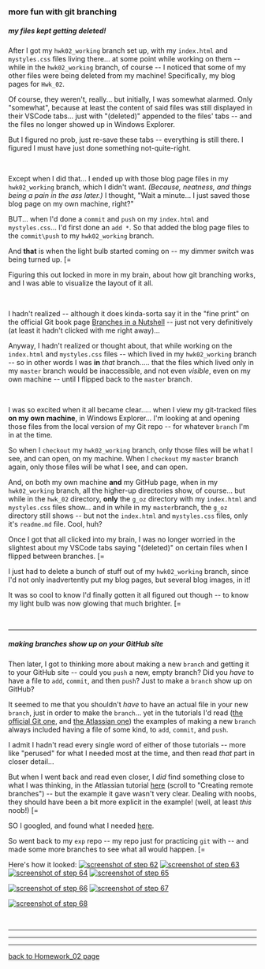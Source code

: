 ### more fun with git branching  
##### my files kept getting deleted!  
After I got my `hwk02_working` branch set up, with my  `index.html` and `mystyles.css` files living there... at some point while working on them -- while in the `hwk02_working` branch, of course -- I noticed that some of my other files were being deleted from my machine!  Specifically, my blog pages for `Hwk_02`.

Of course, they weren't, really... but initially, I was somewhat alarmed.  Only "somewhat", because at least the content of said files was still displayed in their VSCode tabs... just with "(deleted)" appended to the files' tabs -- and the files no longer showed up in Windows Explorer.   

But I figured no prob, just re-save these tabs -- everything is still there.  I figured I must have just done something not-quite-right.  

<br>

Except when I did that... I ended up with those blog page files in my `hwk02_working` branch, which I didn't want.  *(Because, neatness, and things being a pain in the ass later.)*  I thought, "Wait a minute... I just saved those blog page on my own machine, right?"  

BUT... when I'd done a `commit` and `push` on my `index.html` and `mystyles.css`... I'd first done an `add *`.   So that added the blog page files to the `commit\push` to my `hwk02_working` branch.  

And __that__ is when the light bulb started coming on -- my dimmer switch was being turned up.   [=

Figuring this out locked in more in my brain, about how git branching works, and I was able to visualize the layout of it all.  

<br>

I hadn't realized -- although it does kinda-sorta say it in the "fine print" on the official Git book page <a href="https://git-scm.com/book/en/v2/Git-Branching-Branches-in-a-Nutshell" target="_blank">Branches in a Nutshell</a> -- just not very definitively (at least it hadn't clicked with me right away)... 

Anyway, I hadn't realized or thought about, that while working on  the `index.html` and `mystyles.css` files -- which lived in my `hwk02_working` branch -- so in other words I was __in__ *that* branch..... that the files which lived only in my `master` branch would be inaccessible, and not even *visible*, even on my own machine -- until I flipped back to the `master` branch.   

<br>

I was so excited when it all became clear..... when I view my git-tracked files __on my own machine__, in Windows Explorer... I'm looking at and opening those files from the local version of my Git repo --  for whatever `branch` I'm in at the time.  

So when I `checkout` my `hwk02_working` branch, only those files will be what I see, and can open, on my machine.  When I `checkout` my `master` branch again, only those files will be what I see, and can open.  

And, on both my own machine __and__ my GitHub page, when in my `hwk02_working` branch, all the higher-up directories show, of course... but while in the `hwk_02` directory, __only__ the `g_oz` directory with my `index.html` and `mystyles.css` files show... and in while in my `master`branch, the `g_oz` directory still shows -- but not the `index.html` and `mystyles.css` files, only it's `readme.md` file.  Cool, huh?  

Once I got that all clicked into my brain, I was no longer worried in the slightest about my VSCode tabs saying "(deleted)" on certain files when I flipped between branches.   [=  

I just had to delete a bunch of stuff out of my `hwk02_working` branch, since I'd not only inadvertently put my blog pages, but several blog images, in it!  

It was so cool to know I'd finally gotten it all figured out though -- to know my light bulb was now glowing that much brighter.   [=  


<br>

---
##### making branches show up on your GitHub site  
Then later, I got to thinking more about making a new `branch` and getting it to your GitHub site -- could you `push` a new, empty branch?  Did you *have* to have a file to `add`, `commit`, and then `push`?  Just to make a `branch` show up on GitHub?  

It seemed to me that you shouldn't *have* to have an actual file in your new `branch`, just in order to make the `branch`... yet in the tutorials I'd read (<a href="https://git-scm.com/book/en/v2/Git-Branching-Branches-in-a-Nutshell" target="_blank">the official Git one</a>, and <a href="https://www.atlassian.com/git/tutorials/using-branches" target="_blank">the Atlassian one</a>) the examples of making a new `branch` always included having a file of some kind, to `add`, `commit`, and `push`.  

I admit I hadn't read every single word of either of those tutorials -- more like "perused" for what I needed most at the time, and then read *that* part in closer detail...  

But when I went back and read even closer, I *did* find something close to what I was thinking, in the Atlassian tutorial <a href="https://www.atlassian.com/git/tutorials/using-branches" target="_blank">here</a> (scroll to "Creating remote branches") -- but the example it gave wasn't very clear.  Dealing with noobs, they should have been a bit more explicit in the example!  (well, at least *this* noob!)   [=  

SO I googled, and found what I needed <a href="https://www.jquery-az.com/git-push-command/" target="_blank">here</a>.  

So went back to my `exp` repo -- my repo just for practicing `git` with -- and made some more branches to see what all would happen.   [=  

Here's how it looked:
<a href="https://stormy9.github.io/CS460/hwk_02/images/hwk_02-Step_62.PNG">![screenshot of step 62](https://stormy9.github.io/CS460/hwk_02/images/hwk_02-Step_62.PNG)</a>
<a href="https://stormy9.github.io/CS460/hwk_02/images/hwk_02-Step_63.PNG">![screenshot of step 63](https://stormy9.github.io/CS460/hwk_02/images/hwk_02-Step_63.PNG)</a>
<a href="https://stormy9.github.io/CS460/hwk_02/images/hwk_02-Step_64.PNG">![screenshot of step 64](https://stormy9.github.io/CS460/hwk_02/images/hwk_02-Step_64.PNG)</a>
<a href="https://stormy9.github.io/CS460/hwk_02/images/hwk_02-Step_65.PNG">![screenshot of step 65](https://stormy9.github.io/CS460/hwk_02/images/hwk_02-Step_65.PNG)</a>


<a href="https://stormy9.github.io/CS460/hwk_02/images/hwk_02-Step_66.PNG">![screenshot of step 66](https://stormy9.github.io/CS460/hwk_02/images/hwk_02-Step_66.PNG)</a>
<a href="https://stormy9.github.io/CS460/hwk_02/images/hwk_02-Step_67.PNG">![screenshot of step 67](https://stormy9.github.io/CS460/hwk_02/images/hwk_02-Step_67.PNG)</a>


<a href="https://stormy9.github.io/CS460/hwk_02/images/hwk_02-Step_68.PNG">![screenshot of step 68](https://stormy9.github.io/CS460/hwk_02/images/hwk_02-Step_68.PNG)</a>

<br>

---
---
---
[back to Homework_02 page](https://Stormy9.github.io/CS460/Hwk_02/ "Homework_02 page")

